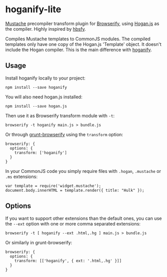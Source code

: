 hoganify-lite
=============

[Mustache](http://mustache.github.io/) precompiler transform plugin for
[Browserify](https://github.com/substack/node-browserify), using
[Hogan.js](https://github.com/twitter/hogan.js) as the compiler. Highly
inspired by [hbsfy](https://github.com/epeli/node-hbsfy).

Compiles Mustache templates to CommonJS modules. The compiled templates
only have one copy of the Hogan.js 'Template' object. It doesn't include
the Hogan compiler. This is the main difference with 
[hoganify](https://github.com/eliksir/hoganify).

Usage
-----

Install hoganify locally to your project:

    npm install --save hoganify

You will also need hogan.js installed:

    npm install --save hogan.js

Then use it as Browserify transform module with `-t`:

    browserify -t hoganify main.js > bundle.js

Or through [grunt-browserify](https://github.com/jmreidy/grunt-browserify)
using the `transform` option:

    browserify: {
      options: {
        transform: ['hoganify']
      }
    }

In your CommonJS code you simply require files with `.hogan`, `.mustache`
or `.ms` extensions:

    var template = require('widget.mustache');
    document.body.innerHTML = template.render({ title: "Hulk" });

Options
-------

If you want to support other extensions than the default ones, you can use the
`--ext` option with one or more comma separated extensions:

    browserify -t [ hoganify --ext .html,.hg ] main.js > bundle.js

Or similarly in grunt-browserify:

    browserify: {
      options: {
        transform: [['hoganify', { ext: '.html,.hg' }]]
      }
    }
